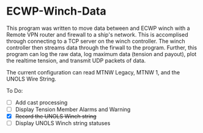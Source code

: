 # ECWP-Winch-Data
This program was written to move data between and ECWP winch with a Remote VPN router and firewall to a ship's network. This is accomplised through connecting to a TCP server on the winch controller. The winch controller then streams data through the firwall to the program. Further, this program can log the raw data, log maximum data (tension and payout),  plot the realtime tension, and transmit UDP packets of data.

The current configuration can read MTNW Legacy, MTNW 1, and the UNOLS Wire String.

To Do:
- [ ] Add cast processing
- [ ] Display Tension Member Alarms and Warning
- [x] ~~Record the UNOLS Winch string~~
- [ ] Display UNOLS Winch string statuses
